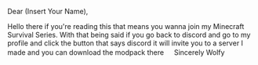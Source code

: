 Dear (Insert Your Name),

Hello there if you're reading this that means you wanna join my Minecraft Survival Series. With that being said if you 
go back to discord and go to my profile and click the button that says discord it will invite you to a server 
I made and you can download the modpack there
 ㅤ                                                        Sincerely Wolfy
